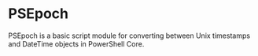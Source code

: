 # PSEpoch
PSEpoch is a basic script module for converting between Unix timestamps and DateTime objects in PowerShell Core.
